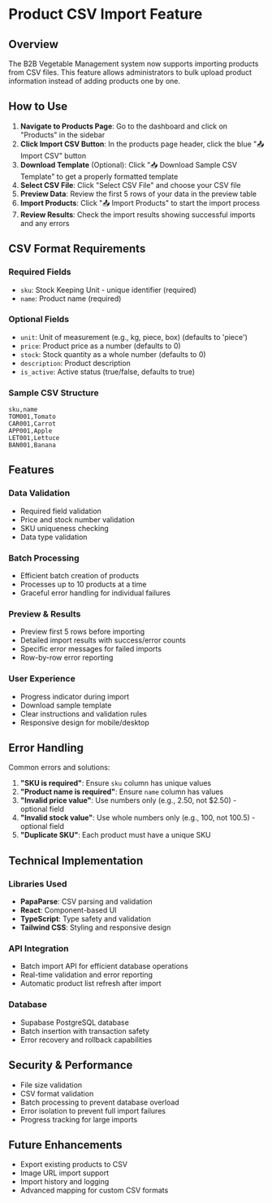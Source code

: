 # Product CSV Import Feature

## Overview
The B2B Vegetable Management system now supports importing products from CSV files. This feature allows administrators to bulk upload product information instead of adding products one by one.

## How to Use

1. **Navigate to Products Page**: Go to the dashboard and click on "Products" in the sidebar
2. **Click Import CSV Button**: In the products page header, click the blue "📤 Import CSV" button
3. **Download Template** (Optional): Click "📥 Download Sample CSV Template" to get a properly formatted template
4. **Select CSV File**: Click "Select CSV File" and choose your CSV file
5. **Preview Data**: Review the first 5 rows of your data in the preview table
6. **Import Products**: Click "📤 Import Products" to start the import process
7. **Review Results**: Check the import results showing successful imports and any errors

## CSV Format Requirements

### Required Fields
- `sku`: Stock Keeping Unit - unique identifier (required)
- `name`: Product name (required)

### Optional Fields
- `unit`: Unit of measurement (e.g., kg, piece, box) (defaults to 'piece')
- `price`: Product price as a number (defaults to 0)
- `stock`: Stock quantity as a whole number (defaults to 0)
- `description`: Product description
- `is_active`: Active status (true/false, defaults to true)

### Sample CSV Structure
```csv
sku,name
TOM001,Tomato
CAR001,Carrot
APP001,Apple
LET001,Lettuce
BAN001,Banana
```

## Features

### Data Validation
- Required field validation
- Price and stock number validation
- SKU uniqueness checking
- Data type validation

### Batch Processing
- Efficient batch creation of products
- Processes up to 10 products at a time
- Graceful error handling for individual failures

### Preview & Results
- Preview first 5 rows before importing
- Detailed import results with success/error counts
- Specific error messages for failed imports
- Row-by-row error reporting

### User Experience
- Progress indicator during import
- Download sample template
- Clear instructions and validation rules
- Responsive design for mobile/desktop

## Error Handling

Common errors and solutions:

1. **"SKU is required"**: Ensure `sku` column has unique values
2. **"Product name is required"**: Ensure `name` column has values
3. **"Invalid price value"**: Use numbers only (e.g., 2.50, not $2.50) - optional field
4. **"Invalid stock value"**: Use whole numbers only (e.g., 100, not 100.5) - optional field
5. **"Duplicate SKU"**: Each product must have a unique SKU

## Technical Implementation

### Libraries Used
- **PapaParse**: CSV parsing and validation
- **React**: Component-based UI
- **TypeScript**: Type safety and validation
- **Tailwind CSS**: Styling and responsive design

### API Integration
- Batch import API for efficient database operations
- Real-time validation and error reporting
- Automatic product list refresh after import

### Database
- Supabase PostgreSQL database
- Batch insertion with transaction safety
- Error recovery and rollback capabilities

## Security & Performance

- File size validation
- CSV format validation
- Batch processing to prevent database overload
- Error isolation to prevent full import failures
- Progress tracking for large imports

## Future Enhancements

- Export existing products to CSV
- Image URL import support
- Import history and logging
- Advanced mapping for custom CSV formats 
